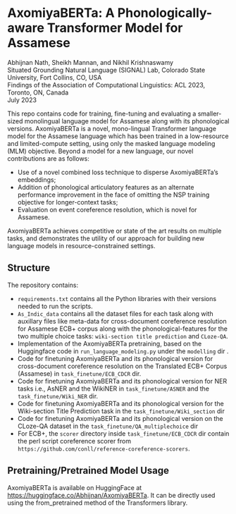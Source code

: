 # AxomiyaBERTa: A Phonologically-aware Transformer Model for Assamese
Abhijnan Nath, Sheikh Mannan, and Nikhil Krishnaswamy\
Situated Grounding Natural Language (SIGNAL) Lab, Colorado State University, Fort Collins, CO, USA\
Findings of the Association of Computational Linguistics: ACL 2023, Toronto, ON, Canada\
July 2023
 
This repo contains code for training, fine-tuning and evaluating a smaller-sized monolingual language model for Assamese along with its phonological versions. AxomiyaBERTa is a novel, mono-lingual Transformer language model for the Assamese language which has been trained in a low-resource and limited-compute setting, using only the masked language modeling (MLM) objective. Beyond a model for a new language, our novel contributions are as follows:

- Use of a novel combined loss technique to disperse AxomiyaBERTa’s embeddings;
- Addition of phonological articulatory features as an alternate performance improvement in the face of omitting the NSP training objective for longer-context tasks;
- Evaluation on event coreference resolution, which is novel for Assamese.

AxomiyaBERTa achieves competitive or state of the art results on multiple tasks, and demonstrates the utility of our approach for building new language models in resource-constrained settings.

## Structure 
The repository contains:
- `requirements.txt` contains all the Python libraries with their versions needed to run the scripts.
- `As_Indic_data` contains all the dataset files for each task along with auxillary files like meta-data for cross-document coreference resolution for Assamese ECB+ corpus along with the phonological-features for the two multiple choice tasks: `wiki-section title prediction` and `CLoze-QA`.
- Implementation of the AxomiyaBERTa pretraining, based on the Huggingface code in `run_language_modeling.py` under the `modelling` dir .
- Code for finetuning AxomiyaBERTa and its phonological version for cross-document coreference resolution on the Translated ECB+ Corpus (Assamese) in `task_finetune/ECB_CDCR` dir.
- Code for finetuning AxomiyaBERTa and its phonological version for NER tasks i.e., AsNER and the WikiNER in  `task_finetune/ASNER` and the `task_finetune/Wiki_NER` dir.
- Code for finetuning AxomiyaBERTa and its phonological version for the Wiki-section Title Prediction task in the `task_finetune/Wiki_section` dir
- Code for finetuning AxomiyaBERTa and its phonological version on the CLoze-QA dataset in the `task_finetune/QA_multiplechoice` dir
- For ECB+, the `scorer` directory inside `task_finetune/ECB_CDCR` dir contain the perl script coreference scorer from `https://github.com/conll/reference-coreference-scorers`.

## Pretraining/Pretrained Model Usage

AxomiyaBERTa is available on HuggingFace at https://huggingface.co/Abhijnan/AxomiyaBERTa. It can be directly used using the from_pretrained method of the Transformers library.





 
